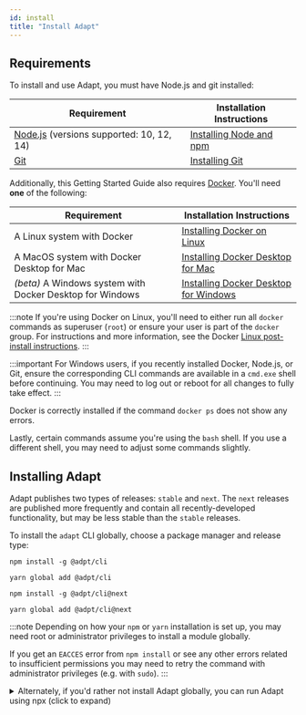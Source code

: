 ```yaml
---
id: install
title: "Install Adapt"
---
```


<!-- DOCTOC SKIP -->

## Requirements

To install and use Adapt, you must have Node.js and git installed:

| Requirement | Installation Instructions |
| --- | --- |
| [Node.js](https://nodejs.org) (versions supported: 10, 12, 14) | [Installing Node and npm](../user/install/requirements.md#nodejs-with-npm) |
| [Git](https://git-scm.com) | [Installing Git](../user/install/requirements.md#git) |

Additionally, this Getting Started Guide also requires [Docker](https://docker.com).
You'll need **one** of the following:

| Requirement | Installation Instructions |
| --- | --- |
| A Linux system with Docker | [Installing Docker on Linux](https://docs.docker.com/install/#server) |
| A MacOS system with Docker Desktop for Mac | [Installing Docker Desktop for Mac](https://docs.docker.com/docker-for-mac/install/) |
| *(beta)* A Windows system with Docker Desktop for Windows | [Installing Docker Desktop for Windows](https://docs.docker.com/docker-for-windows/install/) |

:::note
If you're using Docker on Linux, you'll need to either run all `docker` commands as superuser (`root`) or ensure your user is part of the `docker` group.
For instructions and more information, see the Docker [Linux post-install instructions](https://docs.docker.com/install/linux/linux-postinstall/).
:::

:::important
For Windows users, if you recently installed Docker, Node.js, or Git, ensure the corresponding CLI commands are available in a `cmd.exe` shell before continuing.
You may need to log out or reboot for all changes to fully take effect.
:::

Docker is correctly installed if the command `docker ps` does not show any errors.

Lastly, certain commands assume you're using the `bash` shell.
If you use a different shell, you may need to adjust some commands slightly.

## Installing Adapt

Adapt publishes two types of releases: `stable` and `next`.
The `next` releases are published more frequently and contain all recently-developed functionality, but may be less stable than the `stable` releases.

To install the `adapt` CLI globally, choose a package manager and release type:

<!-- doctest command -->
<!--DOCUSAURUS_CODE_TABS-->
<!--npm - stable-->

```console
npm install -g @adpt/cli
```

<!--yarn - stable-->

```console
yarn global add @adpt/cli
```

<!--npm - next-->

```console
npm install -g @adpt/cli@next
```

<!--yarn - next-->

```console
yarn global add @adpt/cli@next
```

<!--END_DOCUSAURUS_CODE_TABS-->

<!-- doctest output { matchRegex: "\\+ @adpt/cli@" } -->

:::note
Depending on how your `npm` or `yarn` installation is set up, you may need root or administrator privileges to install a module globally.

If you get an `EACCES` error from `npm install` or see any other errors related to insufficient permissions you may need to retry the command with administrator privileges (e.g. with `sudo`).
:::

<details>
<summary>Alternately, if you'd rather not install Adapt globally, you can run Adapt using npx (click to expand)</summary>

As an alternative to installing `adapt` globally, you can use `npx` instead.
To use Adapt via `npx`, any time you see an `adapt` CLI command in this guide, simply substitute `npx @adpt/cli` instead of `adapt`.
For example, if this guide asks you to run this command:

```console
adapt new blank
```

You would instead type:

```console
npx @adpt/cli new blank
```

The rest of this guide will assume you have installed `adapt` globally using `npm install -g`.
</details>
